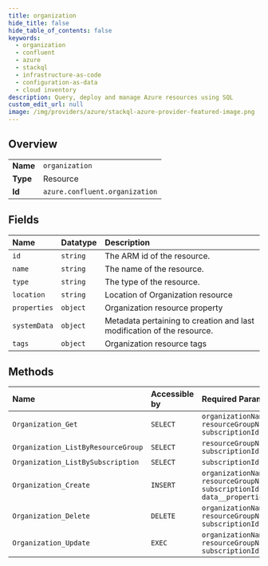 ```yaml
---
title: organization
hide_title: false
hide_table_of_contents: false
keywords:
  - organization
  - confluent
  - azure    
  - stackql
  - infrastructure-as-code
  - configuration-as-data
  - cloud inventory
description: Query, deploy and manage Azure resources using SQL
custom_edit_url: null
image: /img/providers/azure/stackql-azure-provider-featured-image.png
---
```

  
    

## Overview
<table><tbody>
<tr><td><b>Name</b></td><td><code>organization</code></td></tr>
<tr><td><b>Type</b></td><td>Resource</td></tr>
<tr><td><b>Id</b></td><td><code>azure.confluent.organization</code></td></tr>
</tbody></table>

## Fields
| Name | Datatype | Description |
|:-----|:---------|:------------|
| `id` | `string` | The ARM id of the resource. |
| `name` | `string` | The name of the resource. |
| `type` | `string` | The type of the resource. |
| `location` | `string` | Location of Organization resource |
| `properties` | `object` | Organization resource property |
| `systemData` | `object` | Metadata pertaining to creation and last modification of the resource. |
| `tags` | `object` | Organization resource tags |
## Methods
| Name | Accessible by | Required Params |
|:-----|:--------------|:----------------|
| `Organization_Get` | `SELECT` | `organizationName, resourceGroupName, subscriptionId` |
| `Organization_ListByResourceGroup` | `SELECT` | `resourceGroupName, subscriptionId` |
| `Organization_ListBySubscription` | `SELECT` | `subscriptionId` |
| `Organization_Create` | `INSERT` | `organizationName, resourceGroupName, subscriptionId, data__properties` |
| `Organization_Delete` | `DELETE` | `organizationName, resourceGroupName, subscriptionId` |
| `Organization_Update` | `EXEC` | `organizationName, resourceGroupName, subscriptionId` |
